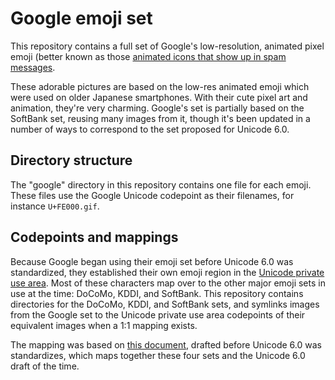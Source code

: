 Google emoji set
================

This repository contains a full set of Google's low-resolution, animated pixel emoji (better known as those [animated icons that show up in spam messages](http://stackoverflow.com/questions/28095387/animated-icon-in-email-subject).

These adorable pictures are based on the low-res animated emoji which were used on older Japanese smartphones.
With their cute pixel art and animation, they're very charming. Google's set is partially based on the SoftBank set, reusing many images from it, though it's been updated in a number of ways to correspond to the set proposed for Unicode 6.0.

Directory structure
-------------------

The "google" directory in this repository contains one file for each emoji.
These files use the Google Unicode codepoint as their filenames, for instance `U+FE000.gif`.

Codepoints and mappings
-----------------------

Because Google began using their emoji set before Unicode 6.0 was standardized, they established their own emoji region in the [Unicode private use area](https://en.wikipedia.org/wiki/Private_Use_Areas).
Most of these characters map over to the other major emoji sets in use at the time: DoCoMo, KDDI, and SoftBank.
This repository contains directories for the DoCoMo, KDDI, and SoftBank sets, and symlinks images from the Google set to the Unicode private use area codepoints of their equivalent images when a 1:1 mapping exists.

The mapping was based on [this document](http://www.unicode.org/%7Escherer/emoji4unicode/snapshot/full.html), drafted before Unicode 6.0 was standardizes, which maps together these four sets and the Unicode 6.0 draft of the time.
